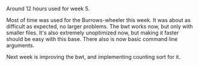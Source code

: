 Around 12 hours used for week 5.

Most of time was used for the Burrows-wheeler this week. It was about as
difficult as expected, no larger problems. The bwt works now, but only with
smaller files. It's also extremely unoptimized now, but making it faster should
be easy with this base. There also is now basic command line arguments.

Next week is improving the bwt, and implementing counting sort for it.
